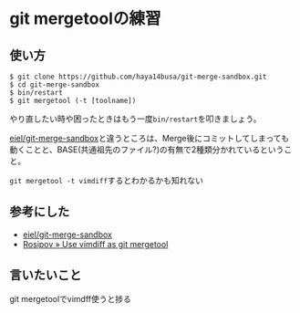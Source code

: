 git mergetoolの練習
=====

使い方
-----
```
$ git clone https://github.com/haya14busa/git-merge-sandbox.git
$ cd git-merge-sandbox
$ bin/restart
$ git mergetool (-t [toolname])
```
やり直したい時や困ったときはもう一度`bin/restart`を叩きましょう。

[eiel/git-merge-sandbox](https://github.com/eiel/git-merge-sandbox)と違うところは、Merge後にコミットしてしまっても動くことと、BASE(共通祖先のファイル?)の有無で2種類分かれているということ。

`git mergetool -t vimdiff`するとわかるかも知れない


参考にした
-----
- [eiel/git-merge-sandbox](https://github.com/eiel/git-merge-sandbox)
- [Rosipov » Use vimdiff as git mergetool](http://www.rosipov.com/blog/use-vimdiff-as-git-mergetool/)

言いたいこと
-----
git mergetoolでvimdff使うと捗る
